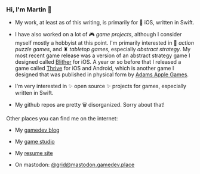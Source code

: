 ### Hi, I'm Martin 👋

- My work, at least as of this writing, is primarily for 📱 iOS, written in Swift.

- I have also worked on a lot of 🎮 _game projects_, although I consider myself mostly a hobbyist at this point. I'm primarily interested in 🧩 _action puzzle games_, and ♜ _tabletop games_, especially _abstract strategy_. My most recent game release was a version of an abstract strategy game I designed called [Blither](http://abstractpuzzle.com/blither/) for iOS. A year or so before that I released a game called [Thrive](http://abstractpuzzle.com/thrive/) for iOS and Android, which is another game I designed that was published in physical form by [Adams Apple Games](https://adamsapplegames.com/thrive/).

- I'm very interested in ✨ open source ✨ projects for games, especially written in Swift.

- My github repos are pretty 🗑️ disorganized. Sorry about that!

Other places you can find me on the internet:

- My [gamedev blog](http://chesstris.com)

- My [game studio](http://abstractpuzzle.com)

- My [resume site](http://martingrider.name)

- On mastodon: [@grid@mastodon.gamedev.place](https://mastodon.gamedev.place/@grid)
